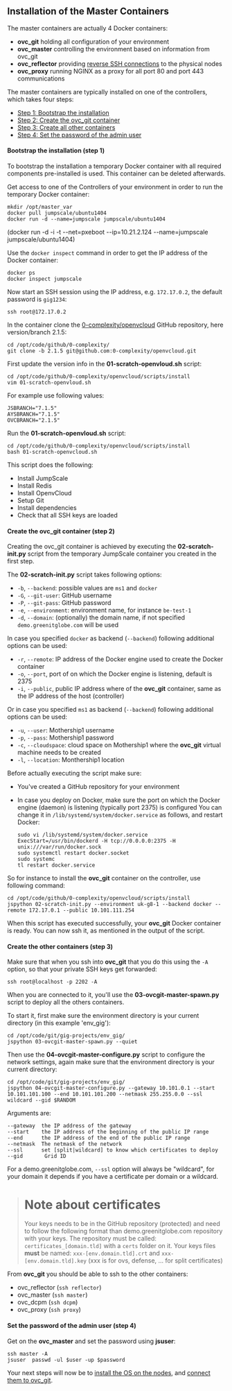 ## Installation of the Master Containers

The master containers are actually 4 Docker containers:

- **ovc_git** holding all configuration of your environment
- **ovc_master** controlling the environment based on information from ovc\_git
- **ovc_reflector** providing [reverse SSH connections](https://en.wikipedia.org/wiki/Reverse_connection) to the physical nodes
- **ovc_proxy** running NGINX as a proxy for all port 80 and port 443 communications

The master containers are typically installed on one of the controllers, which takes four steps:

- [Step 1: Bootstrap the installation](#bootstrap)
- [Step 2: Create the ovc_git container](#git-container)
- [Step 3: Create all other containers](#other-containers)
- [Step 4: Set the password of the admin user](#password)

<a id="bootstrap"></a>
#### Bootstrap the installation (step 1)

To bootstrap the installation a temporary Docker container with all required components pre-installed is used. This container can be deleted afterwards.

Get access to one of the Controllers of your environment in order to run the temporary Docker container:

```
mkdir /opt/master_var
docker pull jumpscale/ubuntu1404
docker run -d --name=jumpscale jumpscale/ubuntu1404
```

(docker run -d -i -t --net=pxeboot --ip=10.21.2.124 --name=jumpscale jumpscale/ubuntu1404)

Use the `docker inspect` command in order to get the IP address of the Docker container:

```
docker ps
docker inspect jumpscale
```

Now start an SSH session using the IP address, e.g. `172.17.0.2`, the default password is `gig1234`:

```
ssh root@172.17.0.2
```

In the container clone the [0-complexity/openvcloud](https://github.com/0-complexity/openvcloud) GitHub repository, here version/branch 2.1.5:

```
cd /opt/code/github/0-complexity/
git clone -b 2.1.5 git@github.com:0-complexity/openvcloud.git
```

First update the version info in the **01-scratch-openvloud.sh** script:

```
cd /opt/code/github/0-complexity/openvcloud/scripts/install
vim 01-scratch-openvloud.sh
```

For example use following values:

```
JSBRANCH="7.1.5"
AYSBRANCH="7.1.5"
OVCBRANCH="2.1.5"
```

Run the **01-scratch-openvloud.sh** script:

```
cd /opt/code/github/0-complexity/openvcloud/scripts/install
bash 01-scratch-openvcloud.sh
```

This script does the following:
- Install JumpScale
- Install Redis
- Install OpenvCloud
- Setup Git
- Install dependencies
- Check that all SSH keys are loaded


<a id="git-container"></a>
#### Create the ovc_git container (step 2)

Creating the ovc_git container is achieved by executing the **02-scratch-init.py** script from the temporary JumpScale container you created in the first step.

The **02-scratch-init.py** script takes following options:

- `-b`, `--backend`: possible values are `ms1` and `docker`
- `-G`, `--git-user`: GitHub username
- `-P`, `--git-pass`: GitHub password
- `-e`, `--environment`: environment name, for instance `be-test-1`
- `-d`, `--domain`: (optionally) the domain name, if not specified `demo.greenitglobe.com` will be used

In case you specified `docker` as backend (`--backend`) following additional options can be used:

- `-r`, `--remote`: IP address of the Docker engine used to create the Docker container
- `-o`, `--port`, port of on which the Docker engine is listening, default is 2375
- `-i`, `--public`, public IP address where of the **ovc_git** container, same as the IP address of the host (controller)

Or in case you specified `ms1` as backend (`--backend`) following additional options can be used:

- `-u`, `--user`: Mothership1 username
- `-p`, `--pass`: Mothership1 password
- `-c`, `--cloudspace`: cloud space on Mothership1 where the **ovc_git** virtual machine needs to be created
- `-l`, `--location`: Monthership1 location


Before actually executing the script make sure:

- You've created a GitHub repository for your environment
- In case you deploy on Docker, make sure the port on which the Docker engine (daemon) is listening (typically port 2375) is configured
  You can change it in `/lib/systemd/system/docker.service` as follows, and restart Docker:

  ```
  sudo vi /lib/systemd/system/docker.service
  ExecStart=/usr/bin/dockerd -H tcp://0.0.0.0:2375 -H unix:///var/run/docker.sock
  sudo systemctl restart docker.socket
  sudo systemc
  tl restart docker.service
  ```

So for instance to install the **ovc_git** container on the controller, use following command:

```
cd /opt/code/github/0-complexity/openvcloud/scripts/install
jspython 02-scratch-init.py --environment uk-g8-1 --backend docker --remote 172.17.0.1 --public 10.101.111.254
```

When this script has executed successfully, your **ovc_git** Docker container is ready. You can now ssh it, as mentioned in the output of the script.


<a id="other-containers"></a>
#### Create the other containers (step 3)

Make sure that when you ssh into **ovc_git** that you do this using the `-A` option, so that your private SSH keys get forwarded:

```
ssh root@localhost -p 2202 -A
```

When you are connected to it, you'll use the **03-ovcgit-master-spawn.py** script to deploy all the others containers.

To start it, first make sure the environment directory is your current directory (in this example 'env_gig'):

```
cd /opt/code/git/gig-projects/env_gig/
jspython 03-ovcgit-master-spawn.py --quiet
```

Then use the **04-ovcgit-master-configure.py** script to configure the network settings, again make sure that the environment directory is your current directory:

```
cd /opt/code/git/gig-projects/env_gig/
jspython 04-ovcgit-master-configure.py --gateway 10.101.0.1 --start 10.101.101.100 --end 10.101.101.200 --netmask 255.255.0.0 --ssl wildcard --gid $RANDOM
```

Arguments are:
  ```
  --gateway  the IP address of the gateway
  --start    the IP address of the beginning of the public IP range
  --end      the IP address of the end of the public IP range
  --netmask  The netmask of the network
  --ssl      set [split|wildcard] to know which certificates to deploy
  --gid       Grid ID
  ```

For a demo.greenitglobe.com, `--ssl` option will always be "wildcard", for your domain it depends if you have a certificate per domain or a wildcard.

> # Note about certificates
>
> Your keys needs to be in the GitHub repository (protected) and need to follow the following format than demo.greenitglobe.com repository with your keys. The repository must be called: `certificates_[domain.tld]` with a `certs` folder on it. Your keys files **must** be named: `xxx-[env.domain.tld].crt` and `xxx-[env.domain.tld].key` (xxx is for ovs, defense, ... for split certificates)


From **ovc_git** you should be able to ssh to the other containers:

- ovc_reflector (`ssh reflector`)
- ovc_master (`ssh master`)
- ovc_dcpm (`ssh dcpm`)
- ovc_proxy (`ssh proxy`)


<a id="password"></a>
#### Set the password of the admin user (step 4)

Get on the **ovc_master** and set the password using **jsuser**:

```
ssh master -A
jsuser  passwd -ul $user -up $password
```

Your next steps will now be to [install the OS on the nodes](1-InstallOS.md), and [connect them to ovc_git](3-ConnectNode2ovc_git.md).
